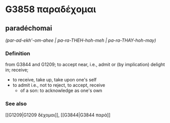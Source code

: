 # G3858 παραδέχομαι

## paradéchomai

_(par-ad-ekh'-om-ahee | pa-ra-THEH-hoh-meh | pa-ra-THAY-hoh-may)_

### Definition

from G3844 and G1209; to accept near, i.e., admit or (by implication) delight in; receive; 

- to receive, take up, take upon one's self
- to admit i.e., not to reject, to accept, receive
  - of a son: to acknowledge as one's own

### See also

[[G1209|G1209 δέχομαι]], [[G3844|G3844 παρά]]
